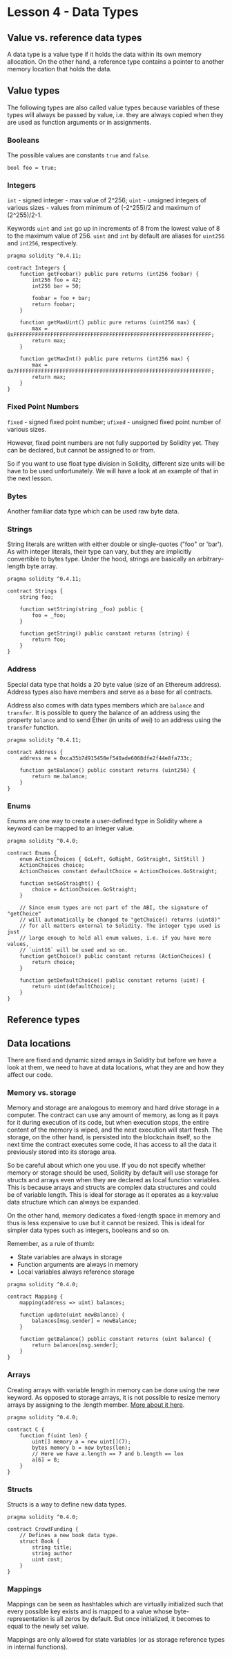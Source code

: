 # Lesson 4 - Data Types

## Value vs. reference data types

A data type is a value type if it holds the data within its own memory allocation. On the other hand, a reference type contains a pointer to another memory location that holds the data.

## Value types

The following types are also called value types because variables of these types will always be passed by value, i.e. they are always copied when they are used as function arguments or in assignments.

### Booleans

The possible values are constants `true` and `false`.

```solidity
bool foo = true;
```

### Integers

`int` - signed integer - max value of 2^256;
`uint` - unsigned integers of various sizes - values from minimum of (-2^255)/2 and maximum of (2^255)/2-1.

Keywords `uint` and `int` go up in increments of 8 from the lowest value of 8 to the maximum value of 256. `uint` and `int` by default are aliases for `uint256` and `int256`, respectively.

```
pragma solidity ^0.4.11;

contract Integers {    
    function getFoobar() public pure returns (int256 foobar) {
	    int256 foo = 42;
	    int256 bar = 50;
    	
        foobar = foo + bar;
        return foobar;
    }

    function getMaxUint() public pure returns (uint256 max) {
    	max = 0xFFFFFFFFFFFFFFFFFFFFFFFFFFFFFFFFFFFFFFFFFFFFFFFFFFFFFFFFFFFFFFFF;
    	return max;
    }
    
    function getMaxInt() public pure returns (int256 max) {
    	max = 0x7FFFFFFFFFFFFFFFFFFFFFFFFFFFFFFFFFFFFFFFFFFFFFFFFFFFFFFFFFFFFFFF;
    	return max;
    }
}
```

### Fixed Point Numbers

`fixed` - signed fixed point number;
`ufixed` - unsigned fixed point number of various sizes.

However, fixed point numbers are not fully supported by Solidity yet. They can be declared, but cannot be assigned to or from.

So if you want to use float type division in Solidity, different size units will be have to be used unfortunately. We will have a look at an example of that in the next lesson.

### Bytes

Another familiar data type which can be used raw byte data.

### Strings

String literals are written with either double or single-quotes ("foo" or 'bar'). As with integer literals, their type can vary, but they are implicitly convertible to bytes type. Under the hood, strings are basically an arbitrary-length byte array.

```
pragma solidity ^0.4.11;

contract Strings {
    string foo;
    
    function setString(string _foo) public {
	    foo = _foo;
    }

    function getString() public constant returns (string) {
    	return foo;
    }
}
```

### Address

Special data type that holds a 20 byte value (size of an Ethereum address). Address types also have members and serve as a base for all contracts.

Address also comes with data types members which are `balance` and `transfer`. It is possible to query the balance of an address using the property `balance` and to send Ether (in units of wei) to an address using the `transfer` function.

```solidity
pragma solidity ^0.4.11;

contract Address {
    address me = 0xca35b7d915458ef540ade6068dfe2f44e8fa733c;

    function getBalance() public constant returns (uint256) {
        return me.balance;
    }
}
```

### Enums

Enums are one way to create a user-defined type in Solidity where a keyword can be mapped to an integer value.

```solidity
pragma solidity ^0.4.0;

contract Enums {
    enum ActionChoices { GoLeft, GoRight, GoStraight, SitStill }
    ActionChoices choice;
    ActionChoices constant defaultChoice = ActionChoices.GoStraight;

    function setGoStraight() {
        choice = ActionChoices.GoStraight;
    }

    // Since enum types are not part of the ABI, the signature of "getChoice"
    // will automatically be changed to "getChoice() returns (uint8)"
    // for all matters external to Solidity. The integer type used is just
    // large enough to hold all enum values, i.e. if you have more values,
    // `uint16` will be used and so on.
    function getChoice() public constant returns (ActionChoices) {
        return choice;
    }

    function getDefaultChoice() public constant returns (uint) {
        return uint(defaultChoice);
    }
}
```

## Reference types

## Data locations

There are fixed and dynamic sized arrays in Solidity but before we have a look at them, we need to have at data locations, what they are and how they affect our code.

### Memory vs. storage

Memory and storage are analogous to memory and hard drive storage in a computer. The contract can use any amount of memory, as long as it pays for it during execution of its code, but when execution stops, the entire content of the memory is wiped, and the next execution will start fresh. The storage, on the other hand, is persisted into the blockchain itself, so the next time the contract executes some code, it has access to all the data it previously stored into its storage area.

So be careful about which one you use. If you do not specify whether memory or storage should be used, Solidity by default will use storage for structs and arrays even when they are declared as local function variables. This is because arrays and structs are complex data structures and could be of variable length. This is ideal for storage as it operates as a key:value data structure which can always be expanded.

On the other hand, memory dedicates a fixed-length space in memory and thus is less expensive to use but it cannot be resized. This is ideal for simpler data types such as integers, booleans and so on.

Remember, as a rule of thumb:
- State variables are always in storage
- Function arguments are always in memory
- Local variables always reference storage

```solidity
pragma solidity ^0.4.0;

contract Mapping {
    mapping(address => uint) balances;

    function update(uint newBalance) {
        balances[msg.sender] = newBalance;
    }
    
    function getBalance() public constant returns (uint balance) {
        return balances[msg.sender];
    }
}
```

### Arrays

Creating arrays with variable length in memory can be done using the new keyword. As opposed to storage arrays, it is not possible to resize memory arrays by assigning to the .length member. [More about it here](http://solidity.readthedocs.io/en/develop/types.html#arrays).

```
pragma solidity ^0.4.0;

contract C {
    function f(uint len) {
        uint[] memory a = new uint[](7);
        bytes memory b = new bytes(len);
        // Here we have a.length == 7 and b.length == len
        a[6] = 8;
    }
}
```

### Structs

Structs is a way to define new data types.

```
pragma solidity ^0.4.0;

contract CrowdFunding {
    // Defines a new book data type.
    struct Book {
        string title;
        string author
        uint cost;
    }
}
```

### Mappings

Mappings can be seen as hashtables which are virtually initialized such that every possible key exists and is mapped to a value whose byte-representation is all zeros by default. But once initialized, it becomes to equal to the newly set value.

Mappings are only allowed for state variables (or as storage reference types in internal functions).



